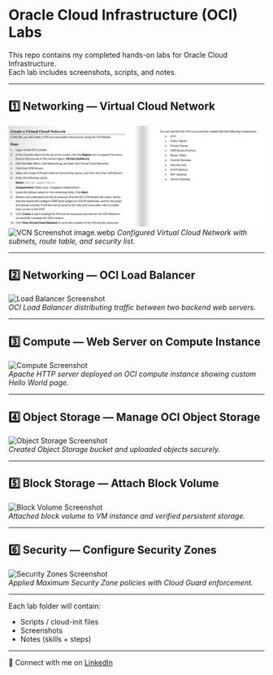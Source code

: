 # Oracle Cloud Infrastructure (OCI) Labs 

This repo contains my completed hands-on labs for Oracle Cloud Infrastructure.  
Each lab includes screenshots, scripts, and notes.

---

## 1️⃣ Networking — Virtual Cloud Network
![VCN Screenshot](image.webp)  
![VCN Screenshot](path/to/vcn.png)
image.webp
*Configured Virtual Cloud Network with subnets, route table, and security list.*

---

## 2️⃣ Networking — OCI Load Balancer
![Load Balancer Screenshot](path/to/loadbalancer.png)  
*OCI Load Balancer distributing traffic between two backend web servers.*

---

## 3️⃣ Compute — Web Server on Compute Instance
![Compute Screenshot](path/to/webserver.png)  
*Apache HTTP server deployed on OCI compute instance showing custom Hello World page.*

---

## 4️⃣ Object Storage — Manage OCI Object Storage
![Object Storage Screenshot](path/to/objectstorage.png)  
*Created Object Storage bucket and uploaded objects securely.*

---

## 5️⃣ Block Storage — Attach Block Volume
![Block Volume Screenshot](path/to/blockvolume.png)  
*Attached block volume to VM instance and verified persistent storage.*

---

## 6️⃣ Security — Configure Security Zones
![Security Zones Screenshot](path/to/securityzones.png)  
*Applied Maximum Security Zone policies with Cloud Guard enforcement.*

---

Each lab folder will contain:
- Scripts / cloud-init files
- Screenshots
- Notes (skills + steps)

---

🔗 Connect with me on [LinkedIn](https://linkedin.com/in/faizanmirzatx)  
